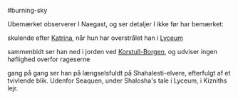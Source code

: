 #burning-sky

Ubemærket observerer I Naegast, og ser detaljer I ikke før har bemærket: 

skulende efter [Katrina](./Katrina.md), når hun har overstrålet han i [Lyceum](./Lyceum.md)

sammenbidt ser han ned i jorden ved [Korstull-Borgen](./Korstull-Borgen.md), og udviser ingen høflighed overfor rageserne

gang på gang ser han på længselsfuldt på Shahalesti-elvere, efterfulgt af et tvivlende blik. Udenfor Seaquen, under Shalosha's tale i Lyceum, i Kizniths lejr.
